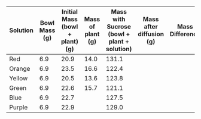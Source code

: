 | Solution | Bowl Mass (g) | Initial Mass (bowl + plant) (g) | Mass of plant (g) | Mass with Sucrose (bowl + plant + solution) | Mass after diffusion (g) | Mass Difference | % change |     |
| -------- | ------------- | ------------------------------- | ----------------- | ------------------------------------------- | ------------------------ | --------------- | -------- | --- |
| Red      | 6.9           | 20.9                            | 14.0              | 131.1                                       |                          |                 |          |     |
| Orange   | 6.9           | 23.5                            | 16.6              | 122.4                                       |                          |                 |          |     |
| Yellow   | 6.9           | 20.5                            | 13.6                  | 123.8                                       |                          |                 |          |     |
| Green    | 6.9           | 22.6                            | 15.7                  | 121.1                                       |                          |                 |          |     |
| Blue     | 6.9           | 22.7                            |                   | 127.5                                       |                          |                 |          |     |
| Purple   | 6.9           | 22.9                            |                   | 129.0                                       |                          |                 |          |     |
